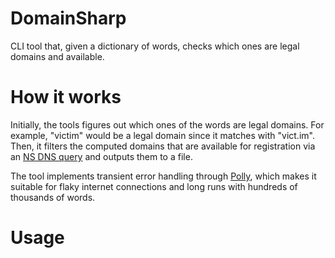 # DomainSharp

CLI tool that, given a dictionary of words, checks which ones are legal domains and available.

# How it works

Initially, the tools figures out which ones of the words are legal domains. For example, "victim" would be a legal domain since it matches with "vict.im". <br>
Then, it filters the computed domains that are available for registration via an [NS DNS query](https://www.cloudflare.com/learning/dns/dns-records/dns-ns-record/) and outputs them to a file.

The tool implements transient error handling through [Polly](https://github.com/App-vNext/Polly), which makes it suitable for flaky internet connections and long runs with hundreds of thousands of words.

# Usage
